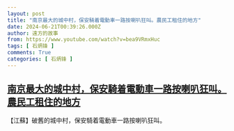 ```yaml
---
layout: post
title: "南京最大的城中村，保安騎着電動車一路按喇叭狂叫。農民工租住的地方"
date: 2024-06-21T00:39:26.000Z
author: 遠方的故事
from: https://www.youtube.com/watch?v=bea9VRmxHuc
tags: [ 石炳锋 ]
comments: True
categories: [ 石炳锋 ]
---
```

<!--1718930366000-->
[南京最大的城中村，保安騎着電動車一路按喇叭狂叫。農民工租住的地方](https://www.youtube.com/watch?v=bea9VRmxHuc)
------

<div>
【江蘇】破舊的城中村，保安騎着電動車一路按喇叭狂叫。
</div>
